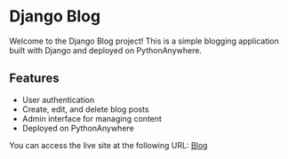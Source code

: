 # Django Blog

Welcome to the Django Blog project! This is a simple blogging application built with Django and deployed on PythonAnywhere.

## Features
- User authentication
- Create, edit, and delete blog posts
- Admin interface for managing content
- Deployed on PythonAnywhere

You can access the live site at the following URL:
[Blog](https://kandelrabin.pythonanywhere.com/admin)